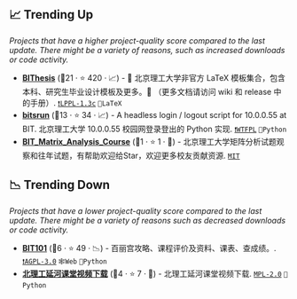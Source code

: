 ## 📈 Trending Up

_Projects that have a higher project-quality score compared to the last update. There might be a variety of reasons, such as increased downloads or code activity._

- <b><a href="https://bithesis.bitnp.net">BIThesis</a></b> (🥇21 ·  ⭐ 420 · 📈) - 📖 北京理工大学非官方 LaTeX 模板集合，包含本科、研究生毕业设计模板及更多。🎉 （更多文档请访问 wiki 和 release 中的手册）. <code><a href="https://tldrlegal.com/search?q=LPPL-1.3c">❗️LPPL-1.3c</a></code> <code>📜LaTeX</code>
- <b><a href="https://github.com/BITNP/bitsrun">bitsrun</a></b> (🥇13 ·  ⭐ 34 · 📈) - A headless login / logout script for 10.0.0.55 at BIT. 北京理工大学 10.0.0.55 校园网登录登出的 Python 实现. <code><a href="https://tldrlegal.com/search?q=WTFPL">❗️WTFPL</a></code> <code>🐍Python</code>
- <b><a href="https://github.com/NeoSunJZ/BIT_Matrix_Analysis_Course">BIT_Matrix_Analysis_Course</a></b> (🥉1 ·  ⭐ 1 · 🐣) - 北京理工大学矩阵分析试题观察和往年试题，有帮助欢迎给Star，欢迎更多校友贡献资源. <code><a href="http://bit.ly/34MBwT8">MIT</a></code>

## 📉 Trending Down

_Projects that have a lower project-quality score compared to the last update. There might be a variety of reasons such as decreased downloads or code activity._

- <b><a href="https://bit101.cn">BIT101</a></b> (🥈6 ·  ⭐ 49 · 📉) - 百丽宫攻略、课程评价及资料、课表、查成绩。. <code><a href="http://bit.ly/3pwmjO5">❗️AGPL-3.0</a></code> <code>🕸️Web</code> <code>🐍Python</code>
- <b><a href="https://github.com/GDDG08/YanHeKT_Downloader">北理工延河课堂视频下载</a></b> (🥇4 ·  ⭐ 7 · 🐣) - 北理工延河课堂视频下载. <code><a href="http://bit.ly/3postzC">MPL-2.0</a></code> <code>🐍Python</code>

